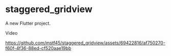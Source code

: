 # staggered_gridview

A new Flutter project.

Video


https://github.com/mstf45/staggered_gridview/assets/69422816/af750270-f60f-4f36-88ed-cf520aae19bb


